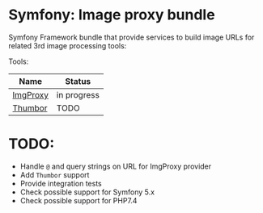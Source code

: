 # Symfony: Image proxy bundle

Symfony Framework bundle that provide services to build image URLs for related 3rd image processing tools:

Tools:

| Name                                             | Status      |
|--------------------------------------------------|-------------|
| [ImgProxy](https://github.com/imgproxy/imgproxy) | in progress |
| [Thumbor](https://github.com/thumbor/thumbor)    | TODO        |

# TODO:
- Handle ``@`` and query strings on URL for ImgProxy provider
- Add ``Thumbor`` support
- Provide integration tests
- Check possible support for Symfony 5.x
- Check possible support for PHP7.4
